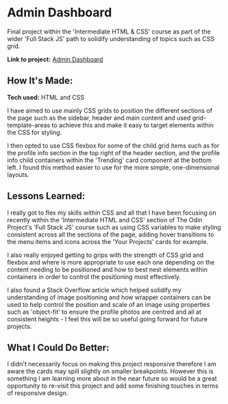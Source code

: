 # Admin Dashboard

Final project within the 'Intermediate HTML & CSS' course as part of the wider 'Full Stack JS' path to solidify understanding of topics such as CSS grid.

**Link to project:** [Admin Dashboard](https://github.com/baronjada/admin-dashboard/deployments/github-pages)

## How It's Made:

**Tech used:** HTML and CSS

I have aimed to use mainly CSS grids to position the different sections of the page such as the sidebar, header and main content and used grid-template-areas to achieve this and make it easy to target elements within the CSS for styling.

I then opted to use CSS flexbox for some of the child grid items such as for the profile info section in the top right of the header section, and the profile info child containers within the 'Trending' card component at the bottom left. I found this method easier to use for the more simple, one-dimensional layouts.

## Lessons Learned:

I really got to flex my skills within CSS and all that I have been focusing on recently within the 'Intermediate HTML and CSS' section of The Odin Project's 'Full Stack JS' course such as using CSS variables to make styling consistent across all the sections of the page, adding hover transitions to the menu items and icons across the 'Your Projects' cards for example.

I also really enjoyed getting to grips with the strength of CSS grid and flexbox and where is more appropriate to use each one depending on the content needing to be positioned and how to best nest elements within containers in order to control the positioning most effectively.

I also found a Stack Overflow article which helped solidify my understanding of image positioning and how wrapper containers can be used to help control the position and scale of an image using properties such as 'object-fit' to ensure the profile photos are centred and all at consistent heights - I feel this will be so useful going forward for future projects.

## What I Could Do Better:

I didn't necessarily focus on making this project responsive therefore I am aware the cards may spill slightly on smaller breakpoints. However this is something I am learning more about in the near future so would be a great opportunity to re-visit this project and add some finishing touches in terms of responsive design.
